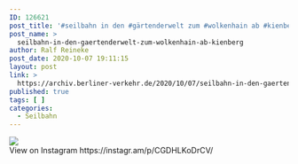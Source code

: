 ```yaml
---
ID: 126621
post_title: '#seilbahn in den #gärtenderwelt zum #wolkenhain ab #kienberg'
post_name: >
  seilbahn-in-den-gaertenderwelt-zum-wolkenhain-ab-kienberg
author: Ralf Reineke
post_date: 2020-10-07 19:11:15
layout: post
link: >
  https://archiv.berliner-verkehr.de/2020/10/07/seilbahn-in-den-gaertenderwelt-zum-wolkenhain-ab-kienberg/
published: true
tags: [ ]
categories:
  - Seilbahn
---
```

<div><img src='https://scontent-iad3-1.cdninstagram.com/v/t51.29350-15/121109818_807502400067109_3282761806081435964_n.jpg?_nc_cat=108&_nc_sid=8ae9d6&_nc_ohc=Y6jCQyBWek0AX_8-J8r&_nc_ht=scontent-iad3-1.cdninstagram.com&oh=634840187cfb77917b26928363b9ab87&oe=5FA4EFC6' style='max-width:600px;' /><br/><div>View on Instagram https://instagr.am/p/CGDHLKoDrCV/</div></div>
